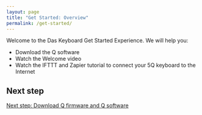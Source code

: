 ```yaml
---
layout: page
title: "Get Started: Overview"
permalink: /get-started/
---
```


Welcome to the Das Keyboard Get Started Experience. We will help you:

* Download the Q software
* Watch the Welcome video
* Watch the IFTTT and Zapier tutorial to connect your 5Q keyboard to the Internet

## Next step

[Next step: Download Q firmware and Q software](/get-started/download/)